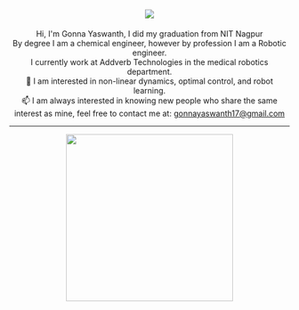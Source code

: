 

<h1 align="center">
  <a href="https://git.io/typing-svg">
    <img src="https://readme-typing-svg.herokuapp.com/?lines=Hello,+There!+👋;This+is+Yaswanth....;Nice+to+meet+you!&center=true&size=30">
  </a>
</h1>


<p align="center">
  Hi, I'm Gonna Yaswanth, I did my graduation from NIT Nagpur

  <br>
   By degree I am a chemical engineer, however by profession I am a Robotic engineer.
  <br> 
  I currently work at Addverb Technologies in the medical robotics department.
 <br>
  🤖 I am interested in non-linear dynamics, optimal control, and robot learning.
  <br>
  📫 I am always interested in knowing new people who share the same interest as mine, feel free to contact me at: <a href="mailto: gonnayaswanth17@gmail.com">gonnayaswanth17@gmail.com</a>
  
</p>

---------
<p align="center">
                       <img src="https://user-images.githubusercontent.com/92177410/227701109-e12d7e8f-a50d-4bbf-a9c4-9a83fbfb528d.gif" width="300" height="300">



</p>


